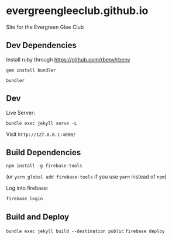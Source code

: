 # evergreengleeclub.github.io
Site for the Evergreen Glee Club


## Dev Dependencies

Install ruby through https://github.com/rbenv/rbenv

`gem install bundler`

`bundler`

## Dev
Live Server:

`bundle exec jekyll serve -L`

Visit `http://127.0.0.1:4000/`

## Build Dependencies
`npm install -g firebase-tools`

(or `yarn global add firebase-tools` if you use `yarn` instead of `npm`)

Log into firebase:

`firebase login`

## Build and Deploy
`bundle exec jekyll build --destination public`
`firebase deploy`